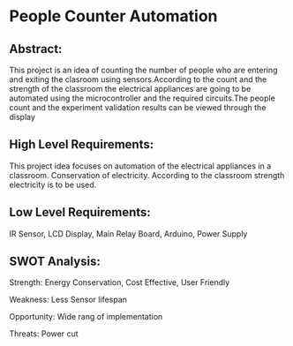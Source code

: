 # People Counter Automation
## Abstract:
This project is an idea of counting the number of people who are entering and exiting the clasroom using sensors.According to the count and the strength of the classroom the electrical appliances are going to be automated using the microcontroller and the required circuits.The people count and the experiment validation results can be viewed through the display

## High Level Requirements:
This project idea focuses on automation of the electrical appliances in a classroom.
Conservation of electricity.
According to the classroom strength electricity is to be used.

## Low Level Requirements:
IR Sensor,
LCD Display,
Main Relay Board,
Arduino,
Power Supply

## SWOT Analysis:
Strength:
Energy Conservation,
Cost Effective,
User Friendly

Weakness:
Less Sensor lifespan

Opportunity:
Wide rang of implementation

Threats:
Power cut
          






